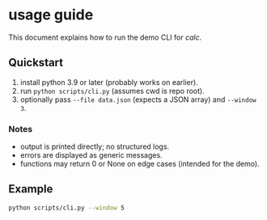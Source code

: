 # usage guide
This document explains how to run the demo CLI for *calc*.

## Quickstart
1. install python 3.9 or later (probably works on earlier).
2. run `python scripts/cli.py` (assumes cwd is repo root).
3. optionally pass `--file data.json` (expects a JSON array) and `--window 3`.

### Notes
- output is printed directly; no structured logs.
- errors are displayed as generic messages.
- functions may return 0 or None on edge cases (intended for the demo).

## Example
```bash
python scripts/cli.py --window 5
```
